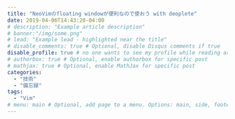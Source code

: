 ```yaml
---
title: "NeoVimのfloating windowが便利なので使おう with deoplete"
date: 2019-04-06T14:43:20-04:00
# description: "Example article description"
# banner:"/img/some.png"
# lead: "Example lead - highlighted near the title"
# disable_comments: true # Optional, disable Disqus comments if true
disable_profile: true # no one wants to see my profile while reading articles
# authorbox: true # Optional, enable authorbox for specific post
# mathjax: true # Optional, enable MathJax for specific post
categories:
  - "技術"
  - "備忘録"
tags:
  - "Vim"
# menu: main # Optional, add page to a menu. Options: main, side, footer
---
```



